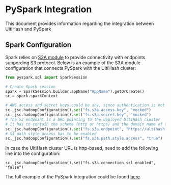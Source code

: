 # PySpark Integration

This document provides information regarding the integration between UltiHash and PySpark

## Spark Configuration

Spark relies on [S3A module](https://hadoop.apache.org/docs/stable/hadoop-aws/tools/hadoop-aws/index.html) to provide connectivity with endpoints suppording S3 protocol. Below is an example of the S3A module configuration that connects PySpark with the UltiHash cluster:
```python
from pyspark.sql import SparkSession

# Create Spark session
spark = SparkSession.builder.appName("AppName").getOrCreate()
sc = spark.sparkContext

# AWS access and secret keys could be any, since authentication is not yet supported by UltiHash
sc._jsc.hadoopConfiguration().set("fs.s3a.access.key", "mocked")
sc._jsc.hadoopConfiguration().set("fs.s3a.secret.key", "mocked")
# The S3 endpoint is a URL pointing to the deployed UltiHash cluster
# It has to contain the scheme (http or https) and the domain name of the cluster endpoint
sc._jsc.hadoopConfiguration().set("fs.s3a.endpoint", "https://ultihash.cluster.io")
# S3 path style access has to be enabled
sc._jsc.hadoopConfiguration().set("fs.s3a.path.style.access", "true")
``` 
In case the UltiHash cluster URL is http-based, need to add the following line into the configuration:
```
sc._jsc.hadoopConfiguration().set("fs.s3a.connection.ssl.enabled", "false")
```

The full example of the PySpark integration could be found [here](./integration.py)